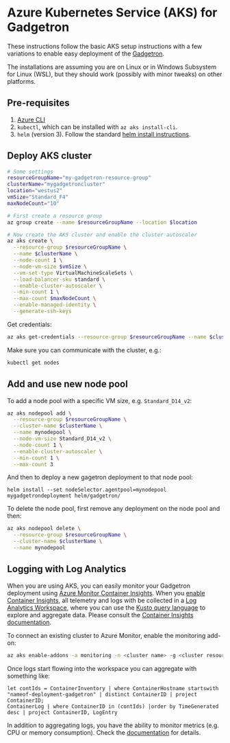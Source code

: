 # Azure Kubernetes Service (AKS) for Gadgetron

These instructions follow the basic AKS setup instructions with a few variations to enable easy deployment of the [Gadgetron](https://github.com/gadgetron/gadgetron).

The installations are assuming you are on Linux or in Windows Subsystem for Linux (WSL), but they should work (possibly with minor tweaks) on other platforms.

## Pre-requisites

1. [Azure CLI](https://docs.microsoft.com/cli/azure/install-azure-cli)
1. `kubectl`, which can be installed with `az aks install-cli`.
1. `helm` (version 3). Follow the standard [helm install instructions](https://helm.sh/docs/intro/install/).

## Deploy AKS cluster

```bash
# Some settings
resourceGroupName="my-gadgetron-resource-group"
clusterName="mygadgetroncluster"
location="westus2"
vmSize="Standard_F4"
maxNodeCount="10"

# First create a resource group
az group create --name $resourceGroupName --location $location

# Now create the AKS cluster and enable the cluster autoscaler
az aks create \
  --resource-group $resourceGroupName \
  --name $clusterName \
  --node-count 1 \
  --node-vm-size $vmSize \
  --vm-set-type VirtualMachineScaleSets \
  --load-balancer-sku standard \
  --enable-cluster-autoscaler \
  --min-count 1 \
  --max-count $maxNodeCount \
  --enable-managed-identity \
  --generate-ssh-keys
```

Get credentials:

```bash
az aks get-credentials --resource-group $resourceGroupName --name $clusterName
```

Make sure you can communicate with the cluster, e.g.:

```bash
kubectl get nodes
```

## Add and use new node pool

To add a node pool with a specific VM size, e.g. `Standard_D14_v2`:

```bash
az aks nodepool add \
  --resource-group $resourceGroupName \
  --cluster-name $clusterName \
  --name mynodepool \
  --node-vm-size Standard_D14_v2 \
  --node-count 1 \
  --enable-cluster-autoscaler \
  --min-count 1 \
  --max-count 3 
```

And then to deploy a new gagetron deployment to that node pool:

```
helm install --set nodeSelector.agentpool=mynodepool mygadgetrondeployment helm/gadgetron/
```

To delete the node pool, first remove any deployment on the node pool and then:

```bash
az aks nodepool delete \
  --resource-group $resourceGroupName \
  --cluster-name $clusterName \
  --name mynodepool
```

## Logging with Log Analytics

When you are using AKS, you can easily monitor your Gadgetron deployment using [Azure Monitor Container Insights](https://docs.microsoft.com/en-us/azure/azure-monitor/containers/container-insights-overview). When you [enable Container Insights](https://docs.microsoft.com/en-us/azure/azure-monitor/containers/container-insights-onboard), all telemetry and logs with be collected in a [Log Analytics Workspace](https://docs.microsoft.com/en-us/azure/azure-monitor/logs/quick-create-workspace), where you can use the [Kusto query language](https://docs.microsoft.com/en-us/azure/data-explorer/kusto/concepts/) to explore and aggregate data. Please consult the [Container Insights documentation](https://docs.microsoft.com/en-us/azure/azure-monitor/containers/container-insights-overview).

To connect an existing cluster to Azure Monitor, enable the monitoring add-on:

```bash
az aks enable-addons -a monitoring -n <cluster name> -g <cluster resource group> --workspace-resource-id "/subscriptions/00000000-0000-0000-0000-000000000000/resourceGroups/<workspace rg>/providers/Microsoft.OperationalInsights/workspaces/<workspace name>"
```

Once logs start flowing into the workspace you can aggregate with something like:

```kusto
let contIds = ContainerInventory | where ContainerHostname startswith "nameof-deployment-gadgetron" | distinct ContainerID | project ContainerID;
ContainerLog | where ContainerID in (contIds) |order by TimeGenerated desc | project ContainerID, LogEntry
```

In addition to aggregating logs, you have the ability to monitor metrics (e.g. CPU or memory consumption). Check the [documentation](https://docs.microsoft.com/en-us/azure/azure-monitor/containers/container-insights-overview) for details.